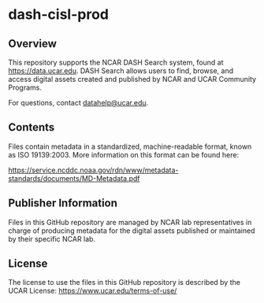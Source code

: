 # dash-cisl-prod

## Overview

This repository supports the NCAR DASH Search system, found at https://data.ucar.edu.   DASH Search allows users to find, browse, and access digital assets created and published by NCAR and UCAR Community Programs.  

For questions, contact datahelp@ucar.edu.

## Contents 

Files contain metadata in a standardized, machine-readable format, known as ISO 19139:2003.   More information on this format can be found here:   

https://service.ncddc.noaa.gov/rdn/www/metadata-standards/documents/MD-Metadata.pdf

## Publisher Information

Files in this GitHub repository are managed by NCAR lab representatives in charge of producing metadata for the digital assets published or maintained by their specific NCAR lab.

## License

The license to use the files in this GitHub repository is described by the UCAR License:  https://www.ucar.edu/terms-of-use/
